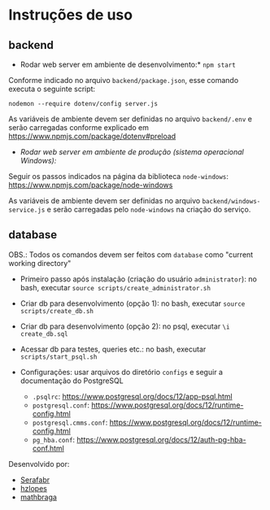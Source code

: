 # Instruções de uso

## backend

* Rodar web server em ambiente de desenvolvimento:* `npm start`

Conforme indicado no arquivo `backend/package.json`, esse comando executa o seguinte script:

`nodemon --require dotenv/config server.js`

As variáveis de ambiente devem ser definidas no arquivo `backend/.env` e serão carregadas conforme explicado em https://www.npmjs.com/package/dotenv#preload

* *Rodar web server em ambiente de produção (sistema operacional Windows):*

Seguir os passos indicados na página da biblioteca `node-windows`: https://www.npmjs.com/package/node-windows

As variáveis de ambiente devem ser definidas no arquivo `backend/windows-service.js` e serão carregadas pelo `node-windows` na criação do serviço.

## database

OBS.: Todos os comandos devem ser feitos com `database` como "current working directory"

* Primeiro passo após instalação (criação do usuário `administrator`): no bash, executar `source scripts/create_administrator.sh`

* Criar db para desenvolvimento (opção 1): no bash, executar `source scripts/create_db.sh`

* Criar db para desenvolvimento (opção 2): no psql, executar `\i create_db.sql`

* Acessar db para testes, queries etc.: no bash, executar `scripts/start_psql.sh`

* Configurações: usar arquivos do diretório `configs` e seguir a documentação do PostgreSQL

  - `.psqlrc`: https://www.postgresql.org/docs/12/app-psql.html
  - `postgresql.conf`: https://www.postgresql.org/docs/12/runtime-config.html
  - `postgresql.cmms.conf`: https://www.postgresql.org/docs/12/runtime-config.html
  - `pg_hba.conf`: https://www.postgresql.org/docs/12/auth-pg-hba-conf.html

Desenvolvido por:

* [Serafabr](https://github.com/Serafabr)
* [hzlopes](https://github.com/hzlopes)
* [mathbraga](https://github.com/mathbraga)

